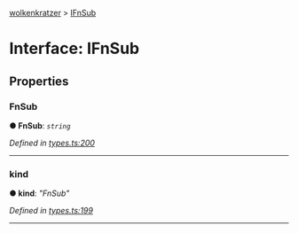 [wolkenkratzer](../README.md) > [IFnSub](../interfaces/ifnsub.md)



# Interface: IFnSub


## Properties
<a id="fnsub"></a>

###  FnSub

**●  FnSub**:  *`string`* 

*Defined in [types.ts:200](https://github.com/arminhammer/wolkenkratzer/blob/cd0c133/src/types.ts#L200)*





___

<a id="kind"></a>

###  kind

**●  kind**:  *"FnSub"* 

*Defined in [types.ts:199](https://github.com/arminhammer/wolkenkratzer/blob/cd0c133/src/types.ts#L199)*





___


